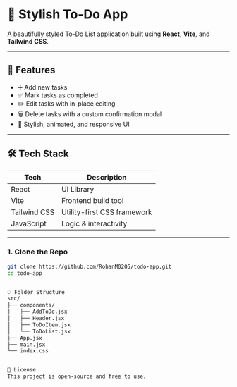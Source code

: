 # 📝 Stylish To-Do App

A beautifully styled To-Do List application built using **React**, **Vite**, and **Tailwind CSS**.

---

## 🚀 Features

- ➕ Add new tasks
- ✅ Mark tasks as completed
- ✏️ Edit tasks with in-place editing
- 🗑️ Delete tasks with a custom confirmation modal
- 🎨 Stylish, animated, and responsive UI

---

## 🛠 Tech Stack

| Tech         | Description                        |
|--------------|------------------------------------|
| React        | UI Library                         |
| Vite         | Frontend build tool                |
| Tailwind CSS | Utility-first CSS framework        |
| JavaScript   | Logic & interactivity              |

---

### 1. Clone the Repo
```bash
git clone https://github.com/RohanM0205/todo-app.git
cd todo-app


💡 Folder Structure
src/
├── components/
│   ├── AddToDo.jsx
│   ├── Header.jsx
│   ├── ToDoItem.jsx
│   └── ToDoList.jsx
├── App.jsx
├── main.jsx
└── index.css


📄 License
This project is open-source and free to use.



